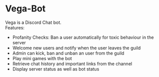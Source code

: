 # Vega-Bot
Vega is a Discord Chat bot.\
Features:
- Profanity Checks: Ban a user automatically for toxic behaviour in the server
- Welcome new users and notify when the user leaves the guild
- Admin can kick, ban and unban an user from the guild
- Play mini games with the bot
- Retrieve chat history and important links from the channel
- Display server status as well as bot status
